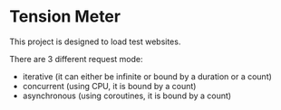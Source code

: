 # Tension Meter 

This project is designed to load test websites. 

There are 3 different request mode:
- iterative (it can either be infinite or bound by a duration or a count)
- concurrent (using CPU, it is bound by a count)
- asynchronous (using coroutines, it is bound by a count)

